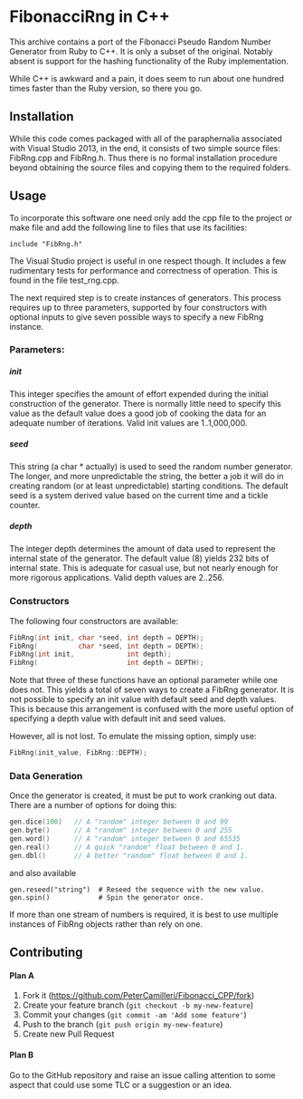 # FibonacciRng in C++

This archive contains a port of the Fibonacci Pseudo Random Number Generator
from Ruby to C++. It is only a subset of the original. Notably absent is
support for the hashing functionality of the Ruby implementation.

While C++ is awkward and a pain, it does seem to run about one hundred times
faster than the Ruby version, so there you go.

## Installation

While this code comes packaged with all of the paraphernalia associated with
Visual Studio 2013, in the end, it consists of two simple source files:
FibRng.cpp and FibRng.h. Thus there is no formal installation procedure
beyond obtaining the source files and copying them to the required folders.

## Usage

To incorporate this software one need only add the cpp file to the project or
make file and add the following line to files that use its facilities:

    include "FibRng.h"

The Visual Studio project is useful in one respect though. It includes a few
rudimentary tests for performance and correctness of operation. This is found
in the file test_rng.cpp.

The next required step is to create instances of generators. This process
requires up to three parameters, supported by four constructors with optional
inputs to give seven possible ways to specify a new FibRng instance.

### Parameters:

##### init
This integer specifies the amount of effort expended during the initial
construction of the generator. There is normally little need to specify
this value as the default value does a good job of cooking the data for
an adequate number of iterations. Valid init values are 1..1,000,000.

##### seed
This string (a char * actually) is used to seed the random number generator.
The longer, and more unpredictable the string, the better a job it will do
in creating random (or at least unpredictable) starting conditions. The
default seed is a system derived value based on the current time and a
tickle counter.

##### depth
The integer depth determines the amount of data used to represent the internal
state of the generator. The default value (8) yields 232 bits of internal state.
This is adequate for casual use, but not nearly enough for more rigorous
applications. Valid depth values are 2..256.

### Constructors

The following four constructors are available:

```cpp
FibRng(int init, char *seed, int depth = DEPTH);
FibRng(          char *seed, int depth = DEPTH);
FibRng(int init,             int depth);
FibRng(                      int depth = DEPTH);
```
Note that three of these functions have an optional parameter while one does
not. This yields a total of seven ways to create a FibRng generator.
It is not possible to specify an init value with default seed
and depth values. This is because this arrangement is confused with the more
useful option of specifying a depth value with default init and seed values.

However, all is not lost. To emulate the missing option, simply use:

```cpp
FibRng(init_value, FibRng::DEPTH);
```

### Data Generation

Once the generator is created, it must be put to work cranking out data. There
are a number of options for doing this:

```cpp
gen.dice(100)   // A "random" integer between 0 and 99
gen.byte()      // A "random" integer between 0 and 255
gen.word()      // A "random" integer between 0 and 65535
gen.real()      // A quick "random" float between 0 and 1.
gen.dbl()       // A better "random" float between 0 and 1.
```

and also available

    gen.reseed("string")  # Reseed the sequence with the new value.
    gen.spin()            # Spin the generator once.

If more than one stream of numbers is required, it is best to use multiple
instances of FibRng objects rather than rely on one.

## Contributing

#### Plan A

1. Fork it (https://github.com/PeterCamilleri/Fibonacci_CPP/fork)
2. Create your feature branch (`git checkout -b my-new-feature`)
3. Commit your changes (`git commit -am 'Add some feature'`)
4. Push to the branch (`git push origin my-new-feature`)
5. Create new Pull Request

#### Plan B

Go to the GitHub repository and raise an issue calling attention to some
aspect that could use some TLC or a suggestion or an idea.
